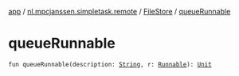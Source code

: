 [app](../../index.md) / [nl.mpcjanssen.simpletask.remote](../index.md) / [FileStore](index.md) / [queueRunnable](.)

# queueRunnable

`fun queueRunnable(description: `[`String`](https://kotlinlang.org/api/latest/jvm/stdlib/kotlin/-string/index.html)`, r: `[`Runnable`](http://docs.oracle.com/javase/6/docs/api/java/lang/Runnable.html)`): `[`Unit`](https://kotlinlang.org/api/latest/jvm/stdlib/kotlin/-unit/index.html)